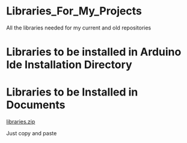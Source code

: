 # Libraries_For_My_Projects

All the libraries needed for my current and old repositories

# Libraries to be installed in Arduino Ide Installation Directory


# Libraries to be Installed in Documents

[libraries.zip](https://github.com/HyperArx/Libraries_For_My_Projects/files/7919660/libraries.zip)

Just copy and paste

